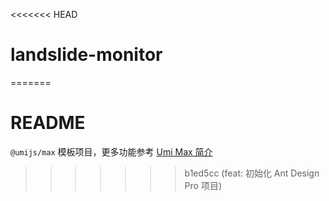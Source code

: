 <<<<<<< HEAD
# landslide-monitor
=======
# README

`@umijs/max` 模板项目，更多功能参考 [Umi Max 简介](https://umijs.org/docs/max/introduce)
>>>>>>> b1ed5cc (feat: 初始化 Ant Design Pro 项目)
